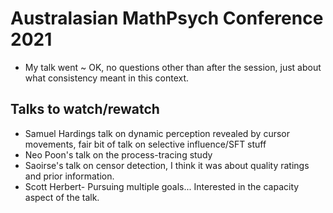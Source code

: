 # Australasian MathPsych Conference 2021

* My talk went \~ OK, no questions other than after the session, just about what consistency meant in this context.

## Talks to watch/rewatch

* Samuel Hardings talk on dynamic perception revealed by cursor movements, fair bit of talk on selective influence/SFT stuff
* Neo Poon's talk on the process-tracing study
* Saoirse's talk on censor detection, I think it was about quality ratings and prior information.
* Scott Herbert- Pursuing multiple goals... Interested in the capacity aspect of the talk.
